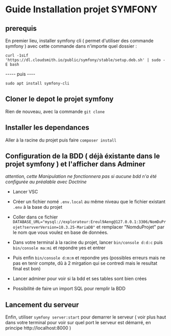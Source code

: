 # Guide Installation projet SYMFONY 

## prerequis
En premier lieu, installer symfony cli ( permet d'utiliser des commande symfony ) avec cette commande dans n'importe quel dossier :

`curl -1sLf 'https://dl.cloudsmith.io/public/symfony/stable/setup.deb.sh' | sudo -E bash`

 ----- puis ----

`sudo apt install symfony-cli`

## Cloner le depot le projet symfony

Rien de nouveau, avec la commande `git clone `

## Installer les dependances 

Aller à la racine du projet puis faire `composer install`

## Configuration de la BDD ( déjà éxistante dans le projet symfony ) et l'afficher dans Adminer

*attention, cette Manipulation ne fonctionnera pas si aucune bdd n'a été configurée au préalable avec Doctrine*

 - Lancer VSC
 - Créer un fichier nomé `.env.local` au même niveau que le fichier existant `.env` à la base du projet
 - Coller dans ce fichier `DATABASE_URL="mysql://explorateur:Ereul9Aeng@127.0.0.1:3306/NomDuProjet?servverVersion=10.3.25-MariaDB"` et remplacer "NomduProjet" par le nom que vous voulez en base de données.

- Dans votre terminal à la racine du projet, lancer `bin/console d:d:c` puis `bin/console ma:mi` et repondre yes  et entrer
- Puis enfin `bin/console d:m:m` et repondre yes
  (possibles erreurs mais ne pas en tenir compte, dû à 2 mirgation qui se contredi mais le resultat final est bon)

- Lancer adminer pour voir si la bdd et ses tables sont bien crées

- Possibilité de faire un import SQL pour remplir la BDD

## Lancement du serveur 

Enfin, utiliser `symfony server:start`  pour demarrer le serveur ( voir plus haut dans votre terminal pour voir sur quel port le serveur est démarré, en principe http://localhost:8000 )

